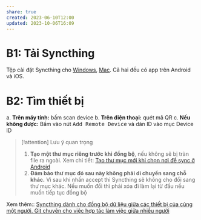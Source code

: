 ```yaml
---
share: true
created: 2023-06-10T12:00
updated: 2023-10-06T16:09
---
```


# B1: Tải Syncthing
Tệp cài đặt Syncthing cho [Windows](https://github.com/canton7/SyncTrayzor/releases/download/v1.1.29/SyncTrayzorSetup-x64.exe), [Mac](https://github.com/syncthing/syncthing-macos/releases/download/v1.21.0-1/Syncthing-1.21.0-1.dmg). Cả hai đều có app trên Android và iOS. 

# B2: Tìm thiết bị
a. **Trên máy tính:** bấm scan device
b. **Trên điện thoại:** quét mã QR
c. **Nếu không được:** Bấm vào nút <kbd>Add Remote Device</kbd> và dán ID vào mục Device ID

> [!attention] Lưu ý quan trọng
>1. **Tạo một thư mục riêng trước khi đồng bộ**, nếu không sẽ bị tràn file ra ngoài. Xem chi tiết: [Tạo thư mục mới khi chọn nơi để sync ở Android](./T%E1%BA%A1o%20th%C6%B0%20m%E1%BB%A5c%20m%E1%BB%9Bi%20khi%20ch%E1%BB%8Dn%20n%C6%A1i%20%C4%91%E1%BB%83%20sync%20%E1%BB%9F%20Android.md) 
>2. **Đảm bảo thư mục đó sau này không phải di chuyển sang chỗ khác.** Vì sau khi nhấn accept thì Syncthing sẽ không cho đổi sang thư mục khác. Nếu muốn đổi thì phải xóa đi làm lại từ đầu nếu muốn tiếp tục đồng bộ

Xem thêm:: [Syncthing dành cho đồng bộ dữ liệu giữa các thiết bị của cùng một người. Git chuyên cho việc hợp tác làm việc giữa nhiều người](./%F0%9F%93%96%20B%C3%A0i%20%C4%91%E1%BB%8Dc%20th%C3%AAm/Syncthing%20d%C3%A0nh%20cho%20%C4%91%E1%BB%93ng%20b%E1%BB%99%20d%E1%BB%AF%20li%E1%BB%87u%20gi%E1%BB%AFa%20c%C3%A1c%20thi%E1%BA%BFt%20b%E1%BB%8B%20c%E1%BB%A7a%20c%C3%B9ng%20m%E1%BB%99t%20ng%C6%B0%E1%BB%9Di.%20Git%20chuy%C3%AAn%20cho%20vi%E1%BB%87c%20h%E1%BB%A3p%20t%C3%A1c%20l%C3%A0m%20vi%E1%BB%87c%20gi%E1%BB%AFa%20nhi%E1%BB%81u%20ng%C6%B0%E1%BB%9Di.md)
